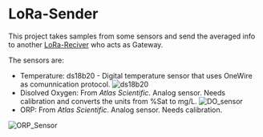 # LoRa-Sender

This project takes samples from some sensors and send the averaged info to another [LoRa-Reciver](https://github.com/Calbetense/LoRa-Reciver) who acts as Gateway. 

The sensors are:

* Temperature: ds18b20 - Digital temperature sensor that uses OneWire as comunnication protocol. ![ds18b20](https://www.ardutech.com/wp-content/uploads/2019/10/24.-DS18B20-1.jpg)
* Disolved Oxygen: From _Atlas Scientific_. Analog sensor. Needs calibration and converts the units from %Sat to mg/L. ![DO_sensor](https://cdn.shopify.com/s/files/1/1386/3791/products/atlas-scientific-water-quality-gravity-analog-dissolved-oxygen-kit-atlas-scientific-14468538695767_large.jpg?v=1596851961)
* ORP: From _Atlas Scientific_. Analog sensor. Needs calibration. 

![ORP_Sensor](https://cdn.shopify.com/s/files/1/1386/3791/products/atlas-scientific-water-quality-gravity-analog-orp-kit-atlas-scientific-14468509040727_large.jpg?v=1596850638)
